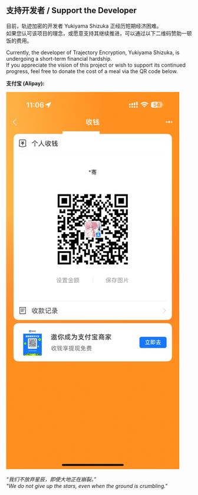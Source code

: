 
## 支持开发者 / Support the Developer

目前，轨迹加密的开发者 Yukiyama Shizuka 正经历短期经济困难。  
如果您认可该项目的理念，或愿意支持其继续推进，可以通过以下二维码赞助一顿饭的费用。

Currently, the developer of Trajectory Encryption, Yukiyama Shizuka, is undergoing a short-term financial hardship.  
If you appreciate the vision of this project or wish to support its continued progress, feel free to donate the cost of a meal via the QR code below.

**支付宝 (Alipay):**

![alipay](./alipay.png)

_“我们不放弃星辰，即使大地正在崩裂。”_  
_"We do not give up the stars, even when the ground is crumbling."_
